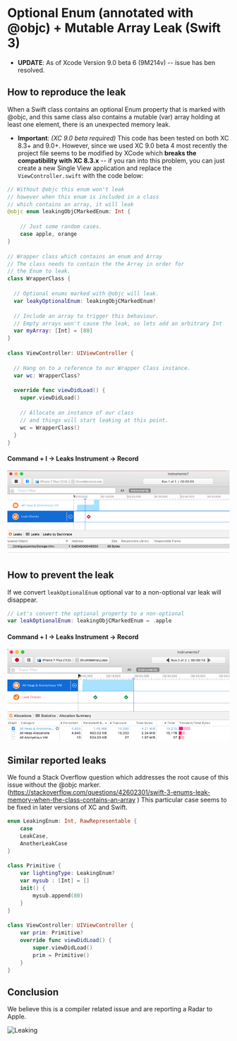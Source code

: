 # Optional Enum (annotated with @objc) + Mutable Array Leak (Swift 3) 

* **UPDATE**: As of Xcode Version 9.0 beta 6 (9M214v) -- issue has ben resolved.

## How to reproduce the leak

When a Swift class contains an optional Enum property that is marked with @objc, and this same class also contains a mutable (var) array holding at least one element, there is an unexpected memory leak.

* **Important**: *(XC 9.0 beta required)* This code has been tested on both XC 8.3+ and 9.0+. However, since we used XC 9.0 beta 4 most recently the project file seems to be modified by XCode which **breaks the compatibility with XC 8.3.x** -- if you ran into this problem, you can just create a new Single View application and replace the ```ViewController.swift``` with the code below:

```swift
// Without @objc this enum won't leak
// however when this enum is included in a class
// which contains an array, it will leak
@objc enum leakingObjCMarkedEnum: Int {
    
    // Just some random cases.
    case apple, orange
}

// Wrapper class which contains an enum and Array
// The class needs to contain the the Array in order for
// the Enum to leak.
class WrapperClass {
  
  // Optional enums marked with @objc will leak.
  var leakyOptionalEnum: leakingObjCMarkedEnum?
  
  // Include an array to trigger this behaviour.
  // Empty arrays won't cause the leak, so lets add an arbitrary Int
  var myArray: [Int] = [80]
}

class ViewController: UIViewController {
  
  // Hang on to a reference to our Wrapper Class instance.
  var wc: WrapperClass?
  
  override func viewDidLoad() {
    super.viewDidLoad()
    
    // Allocate an instance of our class
    // and things will start leaking at this point.
    wc = WrapperClass()
  }
}
```

#### Command + I -> Leaks Instrument -> Record

![Leaks Instrument](leaking.png)

## How to prevent the leak

If we convert ```leakOptionalEnum``` optional var to a non-optional var leak will disappear. 

```swift
// Let's convert the optional property to a non-optional
var leakOptionalEnum: leakingObjCMarkedEnum = .apple
```
#### Command + I -> Leaks Instrument -> Record

![Leaks Instrument](no_leaks.png)

## Similar reported leaks

We found a Stack Overflow question which addresses the root cause of this issue without the @objc marker. (https://stackoverflow.com/questions/42602301/swift-3-enums-leak-memory-when-the-class-contains-an-array ) This particular case seems to be fixed in later versions of XC and Swift.

```swift
enum LeakingEnum: Int, RawRepresentable {
    case
    LeakCase,
    AnotherLeakCase
}

class Primitive {
    var lightingType: LeakingEnum?
    var mysub : [Int] = []
    init() {
        mysub.append(80)
    }
}

class ViewController: UIViewController {
    var prim: Primitive?
    override func viewDidLoad() {
        super.viewDidLoad()
        prim = Primitive()
    }
}
```

## Conclusion

We believe this is a compiler related issue and are reporting a Radar to Apple.

![Leaking](https://media.giphy.com/media/l3q2MDnkLri1t7i5a/giphy.gif)
